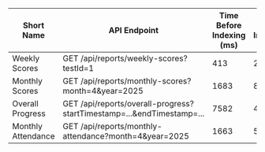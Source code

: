 | Short Name           | API Endpoint                                                      | Time Before Indexing (ms) | Time After Indexing (ms) | Improvement (ms) | Improvement (%) |
|----------------------|-------------------------------------------------------------------|---------------------------|--------------------------|--------------------|-----------------|
| Weekly Scores        | GET /api/reports/weekly-scores?testId=1                           | 413                       | 208                      | 205                | 49.64%          |
| Monthly Scores       | GET /api/reports/monthly-scores?month=4&year=2025               | 1683                      | 871                      | 812                | 48.25%          |
| Overall Progress     | GET /api/reports/overall-progress?startTimestamp=...&endTimestamp=... | 7582                      | 4403                     | 3179               | 41.93%          |
| Monthly Attendance   | GET /api/reports/monthly-attendance?month=4&year=2025           | 1663                      | 562                      | 1101               | 66.21%          |
